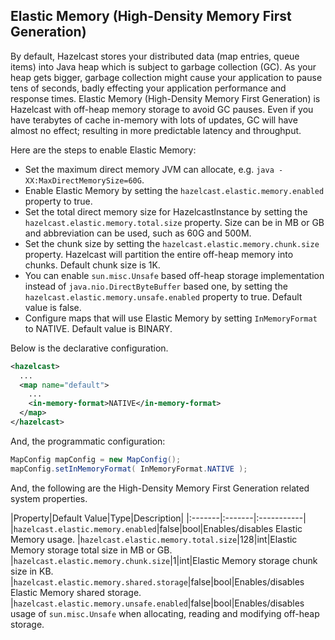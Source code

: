 
## Elastic Memory (High-Density Memory First Generation)

By default, Hazelcast stores your distributed data (map entries, queue items) into Java heap which is subject to garbage collection (GC). As your heap gets bigger, garbage collection might cause your application to pause tens of seconds, badly effecting your application performance and response times. Elastic Memory (High-Density Memory First Generation) is Hazelcast with off-heap memory storage to avoid GC pauses. Even if you have terabytes of cache in-memory with lots of updates, GC will have almost no effect; resulting in more predictable latency and throughput.

Here are the steps to enable Elastic Memory:

- Set the maximum direct memory JVM can allocate, e.g. `java -XX:MaxDirectMemorySize=60G`.
- Enable Elastic Memory by setting the `hazelcast.elastic.memory.enabled` property to true.
- Set the total direct memory size for HazelcastInstance by setting the `hazelcast.elastic.memory.total.size` property. Size can be in MB or GB and abbreviation can be used, such as 60G and 500M.
- Set the chunk size by setting the `hazelcast.elastic.memory.chunk.size` property. Hazelcast will partition the entire off-heap memory into chunks. Default chunk size is 1K.
- You can enable `sun.misc.Unsafe` based off-heap storage implementation instead of `java.nio.DirectByteBuffer` based one, by setting the `hazelcast.elastic.memory.unsafe.enabled` property to true. Default value is false.
- Configure maps that will use Elastic Memory by setting `InMemoryFormat` to NATIVE. Default value is BINARY.

Below is the declarative configuration.

```xml
<hazelcast>
  ...
  <map name="default">
    ...
    <in-memory-format>NATIVE</in-memory-format>
  </map>
</hazelcast>
```

And, the programmatic configuration:

```java
MapConfig mapConfig = new MapConfig();
mapConfig.setInMemoryFormat( InMemoryFormat.NATIVE );
```

And, the following are the High-Density Memory First Generation related system properties.

|Property|Default Value|Type|Description|
|:-------|:-------|:-----------|
|`hazelcast.elastic.memory.enabled`|false|bool|Enables/disables Elastic Memory usage.
|`hazelcast.elastic.memory.total.size`|128|int|Elastic Memory storage total size in MB or GB.
|`hazelcast.elastic.memory.chunk.size`|1|int|Elastic Memory storage chunk size in KB.
|`hazelcast.elastic.memory.shared.storage`|false|bool|Enables/disables Elastic Memory shared storage.
|`hazelcast.elastic.memory.unsafe.enabled`|false|bool|Enables/disables usage of `sun.misc.Unsafe` when allocating, reading and modifying off-heap storage.




